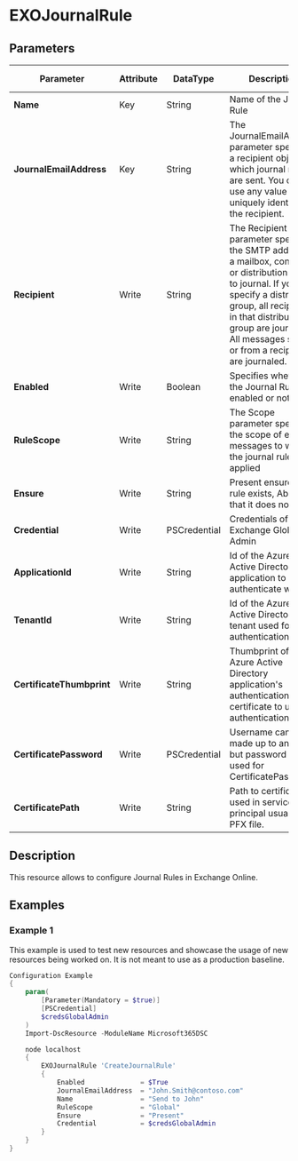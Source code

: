 ﻿# EXOJournalRule

## Parameters

| Parameter | Attribute | DataType | Description | Allowed Values |
| --- | --- | --- | --- | --- |
| **Name** | Key | String | Name of the Journal Rule ||
| **JournalEmailAddress** | Key | String | The JournalEmailAddress parameter specifies a recipient object to which journal reports are sent. You can use any value that uniquely identifies the recipient. ||
| **Recipient** | Write | String | The Recipient parameter specifies the SMTP address of a mailbox, contact, or distribution group to journal. If you specify a distribution group, all recipients in that distribution group are journaled. All messages sent to or from a recipient are journaled. ||
| **Enabled** | Write | Boolean | Specifies whether the Journal Rule is enabled or not. ||
| **RuleScope** | Write | String | The Scope parameter specifies the scope of email messages to which the journal rule is applied |Global, Internal, External|
| **Ensure** | Write | String | Present ensures the rule exists, Absent that it does not. |Present, Absent|
| **Credential** | Write | PSCredential | Credentials of the Exchange Global Admin ||
| **ApplicationId** | Write | String | Id of the Azure Active Directory application to authenticate with. ||
| **TenantId** | Write | String | Id of the Azure Active Directory tenant used for authentication. ||
| **CertificateThumbprint** | Write | String | Thumbprint of the Azure Active Directory application's authentication certificate to use for authentication. ||
| **CertificatePassword** | Write | PSCredential | Username can be made up to anything but password will be used for CertificatePassword ||
| **CertificatePath** | Write | String | Path to certificate used in service principal usually a PFX file. ||

## Description

This resource allows to configure Journal Rules in Exchange Online.

## Examples

### Example 1

This example is used to test new resources and showcase the usage of new resources being worked on.
It is not meant to use as a production baseline.

```powershell
Configuration Example
{
    param(
        [Parameter(Mandatory = $true)]
        [PSCredential]
        $credsGlobalAdmin
    )
    Import-DscResource -ModuleName Microsoft365DSC

    node localhost
    {
        EXOJournalRule 'CreateJournalRule'
        {
            Enabled              = $True
            JournalEmailAddress  = "John.Smith@contoso.com"
            Name                 = "Send to John"
            RuleScope            = "Global"
            Ensure               = "Present"
            Credential           = $credsGlobalAdmin
        }
    }
}
```

